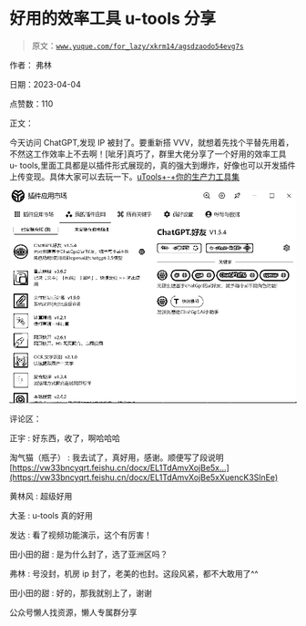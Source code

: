# 好用的效率工具 u-tools 分享

> 原文：[`www.yuque.com/for_lazy/xkrm14/agsdzaodo54evg7s`](https://www.yuque.com/for_lazy/xkrm14/agsdzaodo54evg7s)

作者： 弗林

日期：2023-04-04

点赞数：110

正文：

今天访问 ChatGPT,发现 IP 被封了。要重新搭 VVV，就想着先找个平替先用着，不然这工作效率上不去啊！[呲牙]真巧了，群里大佬分享了一个好用的效率工具 u- tools,里面工具都是以插件形式展现的，真的强大到爆炸，好像也可以开发插件上传变现。具体大家可以去玩一下。[uTools+-+你的生产力工具集](https://open.u-tools.cn/460304.html)

![](img/a5078636d410324b7341699789bf11fe.png)

评论区：

正宇 : 好东西，收了，啊哈哈哈

淘气猫（瓶子） : 我去试了，真好用，感谢。顺便写了段说明 [https://vw33bncyqrt.feishu.cn/docx/EL1TdAmvXojBe5x...](https://vw33bncyqrt.feishu.cn/docx/EL1TdAmvXojBe5xXuencK3SlnEe)

黄林风 : 超级好用

大圣 : u-tools 真的好用

发达 : 看了视频功能演示，这个有厉害！

田小田的甜 : 是为什么封了，选了亚洲区吗？

弗林 : 号没封，机房 ip 封了，老美的也封。这段风紧，都不大敢用了^^

田小田的甜 : 好的，那我就别上了，谢谢

公众号懒人找资源，懒人专属群分享

